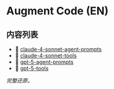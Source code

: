 # Augment Code (EN)

## 内容列表

- 📄 [claude-4-sonnet-agent-prompts](/en/en/augment-code/claude-4-sonnet-agent-prompts.md)
- 📄 [claude-4-sonnet-tools](/en/en/augment-code/claude-4-sonnet-tools.md)
- 📄 [gpt-5-agent-prompts](/en/en/augment-code/gpt-5-agent-prompts.md)
- 📄 [gpt-5-tools](/en/en/augment-code/gpt-5-tools.md)


*完整还原。*